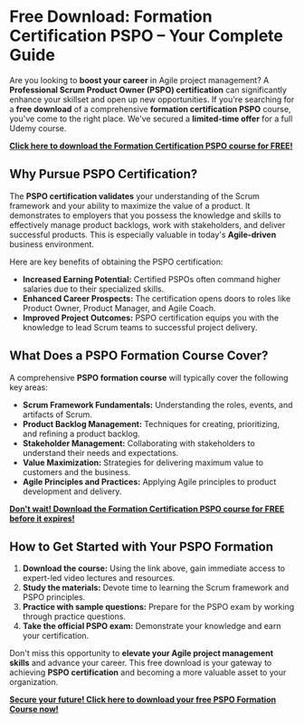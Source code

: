 # Free Download: Formation Certification PSPO – Your Complete Guide

Are you looking to **boost your career** in Agile project management? A **Professional Scrum Product Owner (PSPO) certification** can significantly enhance your skillset and open up new opportunities. If you're searching for a **free download** of a comprehensive **formation certification PSPO** course, you've come to the right place. We've secured a **limited-time offer** for a full Udemy course.

[**Click here to download the Formation Certification PSPO course for FREE!**](https://udemywork.com/formation-certification-pspo)

## Why Pursue PSPO Certification?

The **PSPO certification validates** your understanding of the Scrum framework and your ability to maximize the value of a product. It demonstrates to employers that you possess the knowledge and skills to effectively manage product backlogs, work with stakeholders, and deliver successful products. This is especially valuable in today's **Agile-driven** business environment.

Here are key benefits of obtaining the PSPO certification:

*   **Increased Earning Potential:** Certified PSPOs often command higher salaries due to their specialized skills.
*   **Enhanced Career Prospects:** The certification opens doors to roles like Product Owner, Product Manager, and Agile Coach.
*   **Improved Project Outcomes:** PSPO certification equips you with the knowledge to lead Scrum teams to successful project delivery.

## What Does a PSPO Formation Course Cover?

A comprehensive **PSPO formation course** will typically cover the following key areas:

*   **Scrum Framework Fundamentals:** Understanding the roles, events, and artifacts of Scrum.
*   **Product Backlog Management:** Techniques for creating, prioritizing, and refining a product backlog.
*   **Stakeholder Management:** Collaborating with stakeholders to understand their needs and expectations.
*   **Value Maximization:** Strategies for delivering maximum value to customers and the business.
*   **Agile Principles and Practices:** Applying Agile principles to product development and delivery.

[**Don't wait! Download the Formation Certification PSPO course for FREE before it expires!**](https://udemywork.com/formation-certification-pspo)

## How to Get Started with Your PSPO Formation

1.  **Download the course:** Using the link above, gain immediate access to expert-led video lectures and resources.
2.  **Study the materials:** Devote time to learning the Scrum framework and PSPO principles.
3.  **Practice with sample questions:** Prepare for the PSPO exam by working through practice questions.
4.  **Take the official PSPO exam:** Demonstrate your knowledge and earn your certification.

Don't miss this opportunity to **elevate your Agile project management skills** and advance your career. This free download is your gateway to achieving **PSPO certification** and becoming a more valuable asset to your organization.

[**Secure your future! Click here to download your free PSPO Formation Course now!**](https://udemywork.com/formation-certification-pspo)
